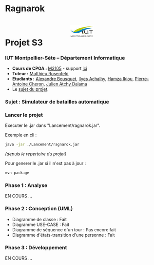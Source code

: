 # Ragnarok

# <img src="ressources/logo.jpeg" width="15%" style="margin:auto;display:block;"/>Projet S3
### IUT Montpellier-Sète – Département Informatique
* **Cours de CPOA :** [M3105](http://cache.media.enseignementsup-recherche.gouv.fr/file/25/09/7/PPN_INFORMATIQUE_256097.pdf) - support [ici](https://github.com/IUTInfoMontp-M3105/Ressources)
* **Tuteur :** [Matthieu Rosenfeld](mailto:matthieu.rosenfeld@gmail.com)
* **Etudiants :** [Alexandre Bousquet](mailto:alexandre.bousquet01@etu.umontpellier.fr), [Ilyes Achalhy](mailto:ilyes.achalhi@etu.umontpellier.fr), [Hamza Ikiou](mailto:hamza.ikiou@etu.umontpellier.fr), [Pierre-Antoine Cheron](mailto:pierre-antoine.cheron@etu.umontpellier.fr), [Julien Atchy Dalama](mailto:julien.atchy-dalama@etu.umontpellier.fr)
* Le [sujet du projet](ressources/sujet.PNG).

### Sujet : Simulateur de batailles automatique

### Lancer le projet

Executer le .jar dans "Lancement/ragnarok.jar".


Exemple en cli :
```bash
java -jar ./Lancement/ragnarok.jar
```
_(depuis le repertoire du projet)_


Pour generer le .jar si il n'est pas à jour :
```bash
mvn package
```

### Phase 1 : Analyse

EN COURS ...

### Phase 2 : Conception (UML)

- Diagramme de classe : Fait
- Diagramme USE-CASE : Fait
- Diagramme de séquence d'un tour : Pas encore fait
- Diagramme d'états-transition d'une personne : Fait

### Phase 3 : Développement

EN COURS ...